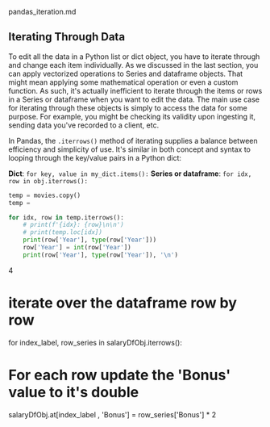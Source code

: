 pandas_iteration.md


## Iterating Through Data

To edit all the data in a Python list or dict object, you have to iterate through and change each item individually. As we discussed in the last section, you can apply vectorized operations to Series and dataframe objects. That might mean applying some mathematical operation or even a custom function. As such, it's actually inefficient to iterate through the items or rows in a Series or dataframe when you want to edit the data. The main use case for iterating through these objects is simply to access the data for some purpose. For example, you might be checking its validity upon ingesting it, sending data you've recorded to a client, etc.

In Pandas, the `.iterrows()` method of iterating supplies a balance between efficiency and simplicity of use. It's similar in both concept and syntax to looping through the key/value pairs in a Python dict:

**Dict**: `for key, value in my_dict.items():`
**Series or dataframe**: `for idx, row in obj.iterrows():`


```python
temp = movies.copy()
temp = 

for idx, row in temp.iterrows():
    # print(f'{idx}: {row}\n\n')
    # print(temp.loc[idx])
    print(row['Year'], type(row['Year']))
    row['Year'] = int(row['Year'])
    print(row['Year'], type(row['Year']), '\n')
```


4
# iterate over the dataframe row by row
for index_label, row_series in salaryDfObj.iterrows():
   # For each row update the 'Bonus' value to it's double
   salaryDfObj.at[index_label , 'Bonus'] = row_series['Bonus'] * 2
